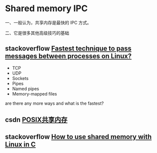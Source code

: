 # Shared memory IPC

一、一般认为，共享内存是最快的 IPC 方式。

二、它是很多其他高级技巧的基础

## stackoverflow [Fastest technique to pass messages between processes on Linux?](https://stackoverflow.com/questions/14225010/fastest-technique-to-pass-messages-between-processes-on-linux)

- TCP
- UDP
- Sockets
- Pipes
- Named pipes
- Memory-mapped files

are there any more ways and what is the fastest?



## csdn [POSIX共享内存](https://blog.csdn.net/weixin_30265171/article/details/99026723)



## stackoverflow [How to use shared memory with Linux in C](https://stackoverflow.com/questions/5656530/how-to-use-shared-memory-with-linux-in-c)



